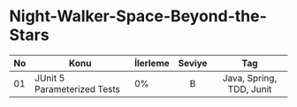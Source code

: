 # Night-Walker-Space-Beyond-the-Stars
| No 	| Konu                                                                                                         	| İlerleme   	| Seviye 	|        Tag        	|
|----	|--------------------------------------------------------------------------------------------------------------	|------------	|:------:	|:-------------------:	|
| 01 	| JUnit 5 Parameterized Tests                                                                                   | 0% 	        |   B     |  Java, Spring, TDD, Junit                 	|
